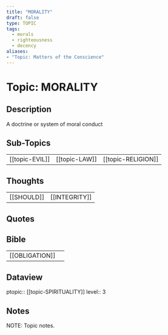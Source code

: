 ```yaml
---
title: "MORALITY"
draft: false
type: TOPIC
tags:
  - morals
  - righteousness
  - decency
aliases:
- "Topic: Matters of the Conscience"
---
```

# Topic: MORALITY
## Description
A doctrine or system of moral conduct

## Sub-Topics
|     |     |     |
| --- | --- | --- |
| [[topic-EVIL]] | [[topic-LAW]] | [[topic-RELIGION]] |

## Thoughts
|     |     |
| --- | --- |
| [[SHOULD]] | [[INTEGRITY]] |

## Quotes


## Bible
|     |     |
| --- | --- |
| [[OBLIGATION]] |     |


## Dataview
ptopic:: [[topic-SPIRITUALITY]]
level:: 3

## Notes
NOTE: Topic notes.